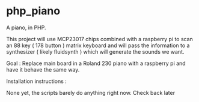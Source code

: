 # php_piano
A piano, in PHP.


This project will use MCP23017 chips combined with a raspberry pi to scan an 88 key ( 178 button ) matrix keyboard and will pass the information to a synthesizer ( likely fluidsynth ) which will generate the sounds we want.


Goal : Replace main board in a Roland 230 piano with a raspberry pi and have it behave the same way.


Installation instructions : 

None yet, the scripts barely do anything right now. Check back later



